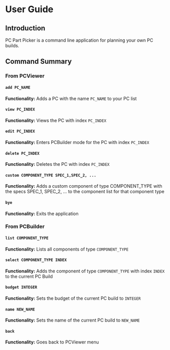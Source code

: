 # User Guide

## Introduction

PC Part Picker is a command line application for planning your own PC builds.

## Command Summary
### From PCViewer
#### `add PC_NAME`
**Functionality:** Adds a PC with the name `PC_NAME` to your PC list

#### `view PC_INDEX`
**Functionality:** Views the PC with index `PC_INDEX`

#### `edit PC_INDEX`
**Functionality:** Enters PCBuilder mode for the PC with index `PC_INDEX`

#### `delete PC_INDEX`
**Functionality:** Deletes the PC with index `PC_INDEX`

#### `custom COMPONENT_TYPE SPEC_1,SPEC_2, ...`
**Functionality:** Adds a custom component of type COMPONENT_TYPE with the specs SPEC_1, SPEC_2, ... to the
component list for that component type

#### `bye`
**Functionality:** Exits the application

### From PCBuilder
#### `list COMPONENT_TYPE`
**Functionality:** Lists all components of type `COMPONENT_TYPE`

#### `select COMPONENT_TYPE INDEX`
**Functionality:** Adds the component of type `COMPONENT_TYPE` with index `INDEX` to the current PC Build

#### `budget INTEGER`
**Functionality:** Sets the budget of the current PC build to `INTEGER`

#### `name NEW_NAME`
**Functionality:** Sets the name of the current PC build to `NEW_NAME`

#### `back`
**Functionality:** Goes back to PCViewer menu


